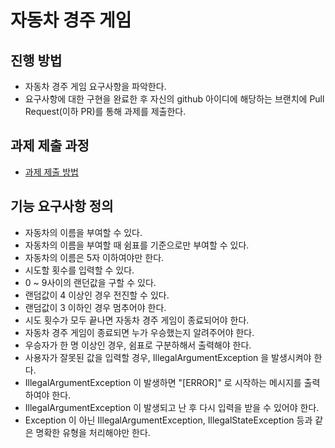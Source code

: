 # 자동차 경주 게임
## 진행 방법
* 자동차 경주 게임 요구사항을 파악한다.
* 요구사항에 대한 구현을 완료한 후 자신의 github 아이디에 해당하는 브랜치에 Pull Request(이하 PR)를 통해 과제를 제출한다.

## 과제 제출 과정
* [과제 제출 방법](https://github.com/next-step/nextstep-docs/tree/master/precourse)

## 기능 요구사항 정의

- 자동차의 이름을 부여할 수 있다.
- 자동차의 이름을 부여할 때 쉼표를 기준으로만 부여할 수 있다.
- 자동차의 이름은 5자 이하여야만 한다.
- 시도할 횟수를 입력할 수 있다.
- 0 ~ 9사이의 랜던값을 구할 수 있다.
- 랜덤값이 4 이상인 경우 전진할 수 있다.
- 랜덤값이 3 이하인 경우 멈추어야 한다.
- 시도 횟수가 모두 끝나면 자동차 경주 게임이 종료되어야 한다.
- 자동차 경주 게임이 종료되면 누가 우승했는지 알려주어야 한다.
- 우승자가 한 명 이상인 경우, 쉼표로 구분하해서 출력해야 한다.
- 사용자가 잘못된 값을 입력할 경우, IllegalArgumentException 을 발생시켜야 한다.
- IllegalArgumentException 이 발생하면 "[ERROR]" 로 시작하는 메시지를 출력하여야 한다.
- IllegalArgumentException 이 발생되고 난 후 다시 입력을 받을 수 있어야 한다.
- Exception 이 아닌 IllegalArgumentException, IllegalStateException 등과 같은 명확한 유형을 처리해야만 한다.
